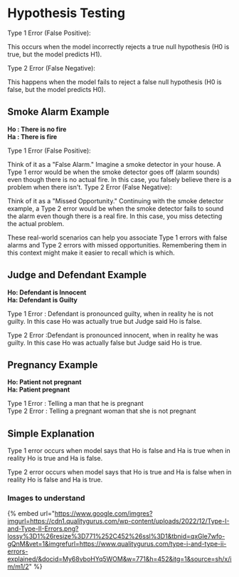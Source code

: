 # Hypothesis Testing

Type 1 Error (False Positive):

This occurs when the model incorrectly rejects a true null hypothesis (H0 is true, but the model predicts H1).

Type 2 Error (False Negative):

This happens when the model fails to reject a false null hypothesis (H0 is false, but the model predicts H0).

## Smoke Alarm Example

**Ho : There is no fire**  
**Ha : There is fire**

Type 1 Error (False Positive):

Think of it as a "False Alarm."
Imagine a smoke detector in your house. A Type 1 error would be when the smoke detector goes off (alarm sounds) even though there is no actual fire. In this case, you falsely believe there is a problem when there isn't.
Type 2 Error (False Negative):

Think of it as a "Missed Opportunity."
Continuing with the smoke detector example, a Type 2 error would be when the smoke detector fails to sound the alarm even though there is a real fire. In this case, you miss detecting the actual problem.

These real-world scenarios can help you associate Type 1 errors with false alarms and Type 2 errors with missed opportunities. Remembering them in this context might make it easier to recall which is which.

## Judge and Defendant Example

**Ho: Defendant is Innocent**  
**Ha: Defendant is Guilty**

Type 1 Error : Defendant is pronounced guilty, when in reality he is not guilty. In this case Ho was actually true but Judge said Ho is false.

Type 2 Error :Defendant is pronounced innocent, when in reality he was guilty. In this case Ho was actually false but Judge said Ho is true.

## Pregnancy Example

**Ho: Patient not pregnant**  
**Ha: Patient pregnant**

Type 1 Error : Telling a man that he is pregnant  
Type 2 Error : Telling a pregnant woman that she is not pregnant

## Simple Explanation

Type 1 error occurs when model says that Ho is false and Ha is true when in reality Ho is true and Ha is false.

Type 2 error occurs when model says that Ho is true and Ha is false when in reality Ho is false and Ha is true.

### Images to understand

{% embed url="https://www.google.com/imgres?imgurl=https://cdn1.qualitygurus.com/wp-content/uploads/2022/12/Type-I-and-Type-II-Errors.png?lossy%3D1%26resize%3D771%252C452%26ssl%3D1&tbnid=qxGle7wfo-gQnM&vet=1&imgrefurl=https://www.qualitygurus.com/type-i-and-type-ii-errors-explained/&docid=My68vboHYq5WOM&w=771&h=452&itg=1&source=sh/x/im/m1/2" %}
